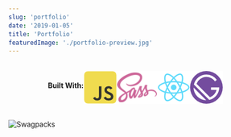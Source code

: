 ```yaml
---
slug: 'portfolio'
date: '2019-01-05'
title: 'Portfolio'
featuredImage: './portfolio-preview.jpg'
---
```


<style>
  .used {
    display: flex;
    flex-wrap: wrap;
    justify-content: center;
    margin: 2rem 0;
    }

  .used > span {
    margin: 1rem !important;
  }
</style>

<div class="used">
  <h4>Built With:</h4>
  <img src="../../images/js.png" alt="JavaScript">
  <img src="../../images/sass.png" alt="Sass">
  <img src="../../images/react.png" alt="React">
  <img src="../../images/gatsby.png" alt="Gatsby">
</div>

![Swagpacks](./swagpack.jpg)
